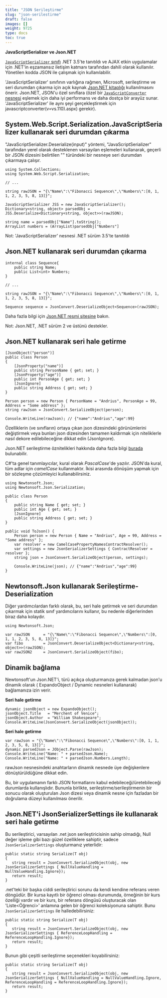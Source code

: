 ```yaml
---
title: "JSON Serileştirme"
slug: "json-serilestirme"
draft: false
images: []
weight: 9725
type: docs
toc: true
---
```


**JavaScriptSerializer ve Json.NET**

[`JavaScriptSerializer` sınıfı](https://msdn.microsoft.com/en-us/library/system.web.script.serialization.javascriptserializer(v=vs.110).aspx) .NET 3.5'te tanıtıldı ve AJAX etkin uygulamalar için .NET'in eşzamansız iletişim katmanı tarafından dahili olarak kullanılır. Yönetilen kodda JSON ile çalışmak için kullanılabilir.

'JavaScriptSerializer' sınıfının varlığına rağmen, Microsoft, serileştirme ve seri durumdan çıkarma için açık kaynak [Json.NET kitaplığı](http://www.newtonsoft.com/json) kullanılmasını önerir. Json.NET, JSON'u özel sınıflara (özel bir [`JavaScriptConverter` nesnesi](https://msdn.microsoft.com/en-us/library/system.web.script.serialization) eşlemek için daha iyi performans ve daha dostça bir arayüz sunar. 'JavaScriptSerializer' ile aynı şeyi gerçekleştirmek için javascriptconverter(v=vs.110).aspx) gerekir).

## System.Web.Script.Serialization.JavaScriptSerializer kullanarak seri durumdan çıkarma
"JavaScriptSerializer.Deserialize<T>(input)" yöntemi, "JavaScriptSerializer" tarafından yerel olarak desteklenen varsayılan eşlemeleri kullanarak, geçerli bir JSON dizesini belirtilen "<T>" türündeki bir nesneye seri durumdan çıkarmaya çalışır.

<!-- dil: c# -->
    using System.Collections;
    using System.Web.Script.Serialization;

    // ...

    string rawJSON = "{\"Name\":\"Fibonacci Sequence\",\"Numbers\":[0, 1, 1, 2, 3, 5, 8, 13]}";

    JavaScriptSerializer JSS = new JavaScriptSerializer(); 
    Dictionary<string, object> parsedObj = JSS.Deserialize<Dictionary<string, object>>(rawJSON);

    string name = parsedObj["Name"].toString();
    ArrayList numbers = (ArrayList)parsedObj["Numbers"]

Not: 'JavaScriptSerializer' nesnesi .NET sürüm 3.5'te tanıtıldı

## Json.NET kullanarak seri durumdan çıkarma
<!-- dil: c# -->
    internal class Sequence{
        public string Name;
        public List<int> Numbers;
    }    

    // ...

    string rawJSON = "{\"Name\":\"Fibonacci Sequence\",\"Numbers\":[0, 1, 1, 2, 3, 5, 8, 13]}";

    Sequence sequence = JsonConvert.DeserializeObject<Sequence>(rawJSON);

Daha fazla bilgi için [Json.NET resmi sitesine](http://www.newtonsoft.com/json) bakın.

Not: Json.NET, .NET sürüm 2 ve üstünü destekler.

## Json.NET kullanarak seri hale getirme
    [JsonObject("person")]
    public class Person
    {
        [JsonProperty("name")]
        public string PersonName { get; set; }
        [JsonProperty("age")]
        public int PersonAge { get; set; }
        [JsonIgnore]
        public string Address { get; set; }
    }

    Person person = new Person { PersonName = "Andrius", PersonAge = 99, Address = "Some address" };
    string rawJson = JsonConvert.SerializeObject(person);

    Console.WriteLine(rawJson); // {"name":"Andrius","age":99}
Özelliklerin (ve sınıfların) ortaya çıkan json dizesindeki görünümlerini değiştirmek veya bunları json dizesinden tamamen kaldırmak için niteliklerle nasıl dekore edilebileceğine dikkat edin (JsonIgnore).

Json.NET serileştirme öznitelikleri hakkında daha fazla bilgi [burada][1] bulunabilir.

C#'ta genel tanımlayıcılar, kural olarak *PascalCase*'de yazılır. JSON'da kural, tüm adlar için *camelCase* kullanmaktır. İkisi arasında dönüşüm yapmak için bir sözleşme çözümleyici kullanabilirsiniz.

    using Newtonsoft.Json;
    using Newtonsoft.Json.Serialization;

    public class Person
    {
        public string Name { get; set; }
        public int Age { get; set; }
        [JsonIgnore]
        public string Address { get; set; }
    }

    public void ToJson() {
        Person person = new Person { Name = "Andrius", Age = 99, Address = "Some address" };
        var resolver = new CamelCasePropertyNamesContractResolver();
        var settings = new JsonSerializerSettings { ContractResolver = resolver };
        string json = JsonConvert.SerializeObject(person, settings);

        Console.WriteLine(json); // {"name":"Andrius","age":99}
    }

[1]: http://www.newtonsoft.com/json/help/html/serializationattributes.htm

## Newtonsoft.Json kullanarak Serileştirme-Deserialization
Diğer yardımcılardan farklı olarak, bu, seri hale getirmek ve seri durumdan çıkarmak için statik sınıf yardımcılarını kullanır, bu nedenle diğerlerinden biraz daha kolaydır.


    using Newtonsoft.Json;

    var rawJSON      = "{\"Name\":\"Fibonacci Sequence\",\"Numbers\":[0, 1, 1, 2, 3, 5, 8, 13]}";
    var fibo         = JsonConvert.DeserializeObject<Dictionary<string, object>>(rawJSON);
    var rawJSON2     = JsonConvert.SerializeObject(fibo);



## Dinamik bağlama
Newtonsoft'un Json.NET'i, türü açıkça oluşturmanıza gerek kalmadan json'u dinamik olarak ( ExpandoObject / Dynamic nesneleri kullanarak) bağlamanıza izin verir.

**Seri hale getirme**

    dynamic jsonObject = new ExpandoObject();
    jsonObject.Title   = "Merchent of Venice";
    jsonObject.Author  = "William Shakespeare";
    Console.WriteLine(JsonConvert.SerializeObject(jsonObject));


**Seri hale getirme**

    var rawJson = "{\"Name\":\"Fibonacci Sequence\",\"Numbers\":[0, 1, 1, 2, 3, 5, 8, 13]}";
    dynamic parsedJson = JObject.Parse(rawJson);
    Console.WriteLine("Name: " + parsedJson.Name);
    Console.WriteLine("Name: " + parsedJson.Numbers.Length);

rawJson nesnesindeki anahtarların dinamik nesnede üye değişkenlere dönüştürüldüğüne dikkat edin.

Bu, bir uygulamanın farklı JSON formatlarını kabul edebileceği/üretebileceği durumlarda kullanışlıdır. Bununla birlikte, serileştirme/serileştirmenin bir sonucu olarak oluşturulan Json dizesi veya dinamik nesne için fazladan bir doğrulama düzeyi kullanılması önerilir.

## Json.NET'i JsonSerializerSettings ile kullanarak seri hale getirme
Bu serileştirici, varsayılan .net json serileştiricisinin sahip olmadığı, Null değer işleme gibi bazı güzel özelliklere sahiptir, sadece `JsonSerializerSettings` oluşturmanız yeterlidir:

    public static string Serialize(T obj)
    {
       string result = JsonConvert.SerializeObject(obj, new JsonSerializerSettings { NullValueHandling = NullValueHandling.Ignore});
       return result;
    }

.net'teki bir başka ciddi serileştirici sorunu da kendi kendine referans veren döngüdür. Bir kursa kayıtlı bir öğrenci olması durumunda, örneğinin bir kurs özelliği vardır ve bir kurs, bir referans döngüsü oluşturacak olan 'Liste<Öğrenci>' anlamına gelen bir öğrenci koleksiyonuna sahiptir. Bunu `JsonSerializerSettings` ile halledebilirsiniz:

    public static string Serialize(T obj)
    {
       string result = JsonConvert.SerializeObject(obj, new JsonSerializerSettings { ReferenceLoopHandling = ReferenceLoopHandling.Ignore});
       return result;
    }

Bunun gibi çeşitli serileştirme seçenekleri koyabilirsiniz:

    public static string Serialize(T obj)
    {
       string result = JsonConvert.SerializeObject(obj, new JsonSerializerSettings { NullValueHandling = NullValueHandling.Ignore, ReferenceLoopHandling = ReferenceLoopHandling.Ignore});
       return result;
    }


